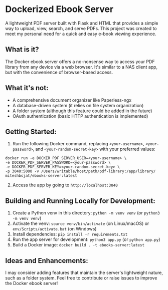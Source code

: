 # Dockerized Ebook Server

A lightweight PDF server built with Flask and HTML that provides a simple way to upload, view, search, and serve PDFs. This project was created to meet my personal need for a quick and easy e-book viewing experience.

## **What is it?**

The Docker ebook server offers a no-nonsense way to access your PDF library from any device via a web browser. It's similar to a NAS client app, but with the convenience of browser-based access.

## **What it's not:**

* A comprehensive document organizer like Paperless-ngx
* A database-driven system (it relies on file system organization)
* A folder system (although this feature could be added in the future)
* OAuth authentication (basic HTTP authentication is implemented)

## **Getting Started:**

1. Run the following Docker command, replacing `<your-username>`, `<your-password>`, and `<your-random-secret-key>` with your preferred values:
```
docker run -e DOCKER_PDF_SERVER_USER=<your-username> \
-e DOCKER_PDF_SERVER_PASSWORD=<your-password> \
-e DOCKER_PDF_SERVER_KEY=<your-random-secret-key> \
-p 3040:5000 -v /Users/writable/host/path/pdf-library:/app/library/ miteshbsjat/ebooks-server:latest
```
2. Access the app by going to `http://localhost:3040`

## **Building and Running Locally for Development:**

1. Create a Python venv in this directory: `python -m venv venv` (or `python3 -m venv venv`)
2. Activate the venv: `source venv/bin/activate` (on Linux/macOS) or `env/Scripts/activate.bat` (on Windows)
3. Install dependencies: `pip install -r requirements.txt`
4. Run the app server for development: `python3 app.py` (or `python app.py`)
5. Build a Docker image: `docker build . -t ebooks-server:latest`

## **Ideas and Enhancements:**

I may consider adding features that maintain the server's lightweight nature, such as a folder system. Feel free to contribute or raise issues to improve the Docker ebook server!

